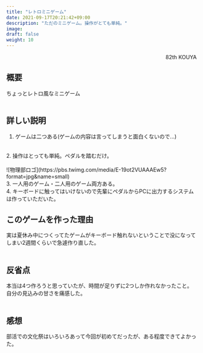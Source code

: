 ```yaml
---
title: "レトロミニゲーム" 
date: 2021-09-17T20:21:42+09:00  
description: "ただのミニゲーム。操作がとても単純。"  
image:  
draft: false  
weight: 10
---
```


<div align="right">82th KOUYA</div>

## 概要 

ちょっとレトロ風なミニゲーム  
<br>

## 詳しい説明  
 1. ゲームは二つある(ゲームの内容は言ってしまうと面白くないので...)  
<br>
 2. 操作はとっても単純。ペダルを踏むだけ。  
<br>
<br>
 ![物理部ロゴ](https://pbs.twimg.com/media/E-19ot2VUAAAEw5?format=jpg&name=small)  
<br>
 3. 一人用のゲーム・二人用のゲーム両方ある。    
<br>
 4. キーボードに触ってはいけないので先輩にペダルからPCに出力するシステムは作っていただいた。  
<br>

## このゲームを作った理由  
実は夏休み中につくってたゲームがキーボード触れないということで没になってしまい2週間くらいで急遽作り直した。  
<br>

## 反省点  
本当は4つ作ろうと思っていたが、時間が足りずに2つしか作れなかったこと。  
自分の見込みの甘さを痛感した。  
<br>

## 感想  
部活での文化祭はいろいろあって今回が初めてだったが、ある程度できてよかった。